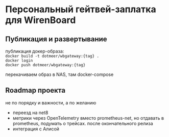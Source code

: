 # Персональный гейтвей-заплатка для WirenBoard

## Публикация и развертывание

публикация докер-образа:   
`docker build -t dotmeer/wbgateway:{tag} .`   
`docker login`   
`docker push dotmeer/wbgateway:{tag}`

перекачиваем образ в NAS, там docker-compose

## Roadmap проекта

не по порядку и важности, а по желанию

* переезд на net8
* метрики через OpenTelemetry вместо prometheus-net, но отдавать в prometheus, подумать о трейсах. после окончательного релиза
* интеграция с Алисой